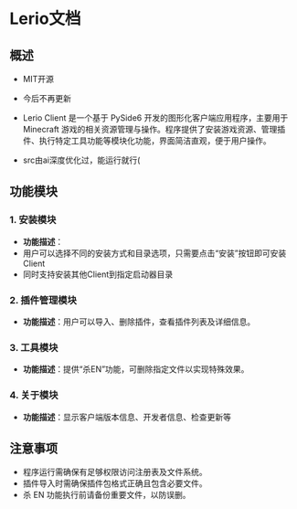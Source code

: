 # Lerio文档

## 概述

- MIT开源
- 今后不再更新
- Lerio Client 是一个基于 PySide6 开发的图形化客户端应用程序，主要用于 Minecraft 游戏的相关资源管理与操作。程序提供了安装游戏资源、管理插件、执行特定工具功能等模块化功能，界面简洁直观，便于用户操作。

- src由ai深度优化过，能运行就行(

## 功能模块

### 1. 安装模块

- **功能描述**：
- 用户可以选择不同的安装方式和目录选项，只需要点击“安装”按钮即可安装Client
- 同时支持安装其他Client到指定启动器目录
  
### 2. 插件管理模块

- **功能描述**：用户可以导入、删除插件，查看插件列表及详细信息。

### 3. 工具模块

- **功能描述**：提供“杀EN”功能，可删除指定文件以实现特殊效果。

### 4. 关于模块

- **功能描述**：显示客户端版本信息、开发者信息、检查更新等

## 注意事项

- 程序运行需确保有足够权限访问注册表及文件系统。
- 插件导入时需确保插件包格式正确且包含必要文件。
- 杀 EN 功能执行前请备份重要文件，以防误删。

